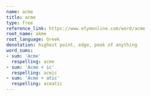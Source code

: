 ```yaml
---
name: acme
title: acme
type: free
reference_link: https://www.etymonline.com/word/acme
root_name: akme
root_language: Greek
denotation: highest point, edge, peak of anything
word_sums:
- sum: 'Acme'
  respelling: acme
- sum: 'Acme + ic'
  respelling: acmic
- sum: 'Acme + atic'
  respelling: acmatic
---
```

